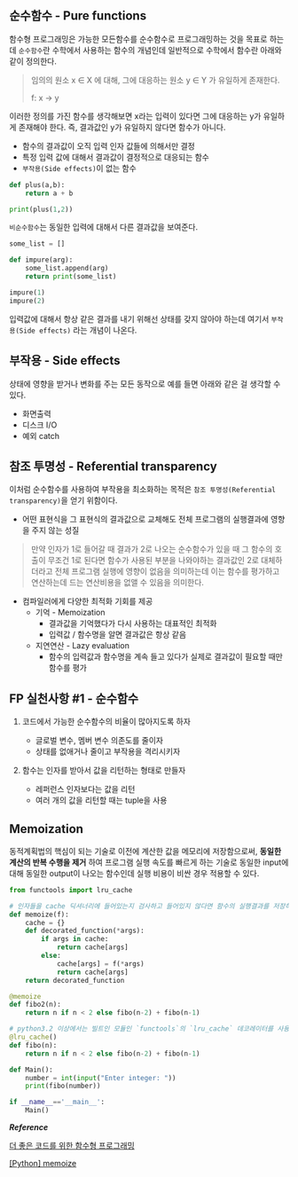 ## 순수함수 - Pure functions
함수형 프로그래밍은 가능한 모든함수를 순수함수로 프로그래밍하는 것을 목표로 하는데 `순수함수`란 수학에서 사용하는 함수의 개념인데 일반적으로 수학에서 함수란 아래와 같이 정의한다.

> 임의의 원소 x ∈ X 에 대해, 그에 대응하는 원소 y ∈ Y 가 유일하게 존재한다.
> 
> f: x -> y

이러한 정의를 가진 함수를 생각해보면 x라는 입력이 있다면 그에 대응하는 y가 유일하게 존재해야 한다. 즉, 결과값인 y가 유일하지 않다면 함수가 아니다.

- 함수의 결과값이 오직 입력 인자 값들에 의해서만 결정
- 특정 입력 값에 대해서 결과값이 결정적으로 대응되는 함수
- `부작용(Side effects)`이 없는 함수

```python
def plus(a,b):
    return a + b

print(plus(1,2))
```

`비순수함수`는 동일한 입력에 대해서 다른 결과값을 보여준다.

```python
some_list = []

def impure(arg):
    some_list.append(arg)
    return print(some_list)

impure(1)
impure(2)
```

입력값에 대해서 항상 같은 결과를 내기 위해선 상태를 갖지 않아야 하는데 여기서 `부작용(Side effects)` 라는 개념이 나온다.

## 부작용 - Side effects

상태에 영향을 받거나 변화를 주는 모든 동작으로 예를 들면 아래와 같은 걸 생각할 수 있다.
- 화면출력
- 디스크 I/O
- 예외 catch

## 참조 투명성 - Referential transparency

이처럼 순수함수를 사용하여 부작용을 최소화하는 목적은 `참조 투명성(Referential transparency)`을 얻기 위함이다.

- 어떤 표현식을 그 표현식의 결과값으로 교체해도 전체 프로그램의 실행결과에 영향을 주지 않는 성질

>만약 인자가 1로 들어갈 때 결과가 2로 나오는 순수함수가 있을 때 그 함수의 호출이 무조건 1로 된다면 함수가 사용된 부분을 나와야하는 결과값인 2로 대체하더라고 전체 프로그램 실행에 영향이 없음을 의미하는데 이는 함수를 평가하고 연산하는데 드는 연산비용을 없앨 수 있음을 의미한다.

- 컴파일러에게 다양한 최적화 기회를 제공
  - 기억 - Memoization
    - 결과값을 기억했다가 다시 사용하는 대표적인 최적화
    - 입력값 / 함수명을 알면 결과값은 항상 같음
  - 지연연산 - Lazy evaluation
    - 함수의 입력값과 함수명을 계속 들고 있다가 실제로 결과값이 필요할 때만 함수를 평가

## FP 실천사항 #1 - 순수함수

1. 코드에서 가능한 순수함수의 비율이 많아지도록 하자
   - 글로벌 변수, 멤버 변수 의존도를 줄이자
   - 상태를 없애거나 줄이고 부작용을 격리시키자

2. 함수는 인자를 받아서 값을 리턴하는 형태로 만들자
   - 레퍼런스 인자보다는 값을 리턴
   - 여러 개의 값을 리턴할 때는 tuple을 사용

## Memoization

동적계획법의 핵심이 되는 기술로 이전에 계산한 값을 메모리에 저장함으로써, __동일한 계산의 반복 수행을 제거__ 하여 프로그램 실행 속도를 빠르게 하는 기술로 동일한 input에 대해 동일한 output이 나오는 함수인데 실행 비용이 비싼 경우 적용할 수 있다.

```python
from functools import lru_cache

# 인자들을 cache 딕셔너리에 들어있는지 검사하고 들어있지 않다면 함수의 실행결과를 저장하여 나중에 똑같은 인자를 통해 해당 함수를 다시 호출했을 때 cache 딕셔너리에 저장된 값을 즉시 반환한다.
def memoize(f):
    cache = {}
    def decorated_function(*args):
        if args in cache:
            return cache[args]
        else:
            cache[args] = f(*args)
            return cache[args]
    return decorated_function

@memoize
def fibo2(n):
    return n if n < 2 else fibo(n-2) + fibo(n-1)

# python3.2 이상에서는 빌트인 모듈인 `functools`의 `lru_cache` 데코레이터를 사용해서 함수의 반환값들을 메모이제이션할 수 있다.
@lru_cache()
def fibo(n):
    return n if n < 2 else fibo(n-2) + fibo(n-1)

def Main():
    number = int(input("Enter integer: "))
    print(fibo(number))

if __name__=='__main__':
    Main()
```

***Reference***

[더 좋은 코드를 위한 함수형 프로그래밍](http://ndcreplay.nexon.com/NDC2017/sessions/NDC2017_0025.html)

[[Python] memoize](https://planbs.tistory.com/entry/Python-memoize)